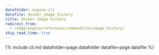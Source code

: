 ```yaml
---
datafolder: engine-cli
datafile: docker_image_history
title: docker image history
redirect_from:
  - /edge/engine/reference/commandline/image_history/
skip_read_time: true
---
```

<!--
This page is automatically generated from Docker's source code. If you want to
suggest a change to the text that appears here, open a ticket or pull request
in the source repository on GitHub:

https://github.com/docker/cli
-->

{% include cli.md datafolder=page.datafolder datafile=page.datafile %}
